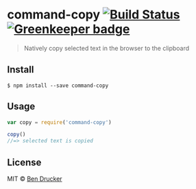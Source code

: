# command-copy [![Build Status](https://travis-ci.org/bendrucker/command-copy.svg?branch=master)](https://travis-ci.org/bendrucker/command-copy) [![Greenkeeper badge](https://badges.greenkeeper.io/bendrucker/command-copy.svg)](https://greenkeeper.io/)

> Natively copy selected text in the browser to the clipboard


## Install

```
$ npm install --save command-copy
```


## Usage

```js
var copy = require('command-copy')

copy()
//=> selected text is copied
```


## License

MIT © [Ben Drucker](http://bendrucker.me)
